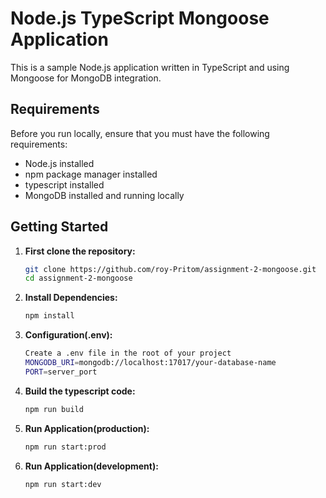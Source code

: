 # Node.js TypeScript Mongoose Application

This is a sample Node.js application written in TypeScript and using Mongoose for MongoDB integration.

## Requirements

Before you run locally, ensure that you must have the following requirements:

- Node.js installed
- npm package manager installed
- typescript installed
- MongoDB installed and running locally

## Getting Started

1. **First clone the repository:**

   ```bash
   git clone https://github.com/roy-Pritom/assignment-2-mongoose.git
   cd assignment-2-mongoose
2. **Install Dependencies:**

   ```bash
   npm install
3. **Configuration(.env):**

   ```bash
   Create a .env file in the root of your project
   MONGODB_URI=mongodb://localhost:17017/your-database-name
   PORT=server_port
4. **Build the typescript code:**

   ```bash
   npm run build
5. **Run Application(production):**

   ```bash
   npm run start:prod
5. **Run Application(development):**

   ```bash
   npm run start:dev
   


  